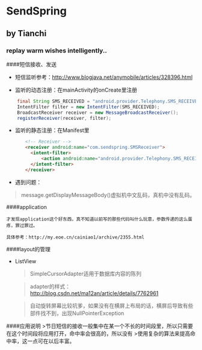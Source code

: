 ﻿SendSpring
==========
by Tianchi
----------
### replay warm wishes intelligently..

####短信接收、发送

* 短信监听参考：http://www.blogjava.net/anymobile/articles/328396.html

* 监听的动态注册：在mainActivity的onCreate里注册

```java
    final String SMS_RECEIVED = "android.provider.Telephony.SMS_RECEIVED";
    IntentFilter filter = new IntentFilter(SMS_RECEIVED);
    BroadcastReceiver receiver = new MessageBroadcastReceiver();
    registerReceiver(receiver, filter);
```

* 监听的静态注册：在Manifest里

``` html
       <!-- Receiver -->
       <receiver android:name="com.sendspring.SMSReceiver">
         <intent-filter>
             <action android:name="android.provider.Telephony.SMS_RECEIVED" />
         </intent-filter>
       </receiver>
```


* 遇到问题：

 >message.getDisplayMessageBody()虚拟机中文乱码，真机中没有乱码。

####application

    才发现application这个好东西，真不知道以前写的那些代码叫什么玩意，参数传递的这么蛋疼，罪过罪过。

    具体参考：http://my.eoe.cn/cainiao1/archive/2355.html

####layout的管理

* ListView
    >SimpleCursorAdapter适用于数据库内容的陈列

    >adapter的样式：http://blog.csdn.net/ma12an/article/details/7762961

    >自动旋转屏幕比较坑爹，如果没有在横屏上布局的话，横屏后导致有些部件找不到，出现NullPointerException

####应用说明
    >节日短信的接收一般集中在某一个不长的时间段里，所以只需要在这个时间段将应用打开，命中率会很高的，所以没有
    >使用复杂的算法来提高命中率，这一点可在以后丰富。
